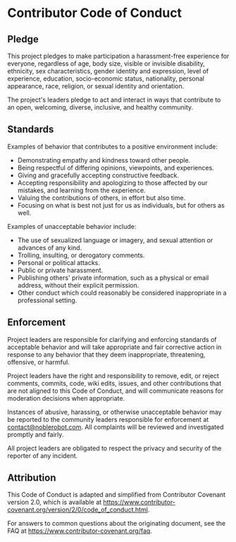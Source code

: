 # Contributor Code of Conduct

## Pledge

This project pledges to make participation a harassment-free experience for everyone, regardless of age, body size, visible or invisible disability, ethnicity, sex characteristics, gender identity and expression, level of experience, education, socio-economic status, nationality, personal appearance, race, religion, or sexual identity and orientation.

The project's leaders pledge to act and interact in ways that contribute to an open, welcoming, diverse, inclusive, and healthy community.

## Standards

Examples of behavior that contributes to a positive environment include:

* Demonstrating empathy and kindness toward other people.
* Being respectful of differing opinions, viewpoints, and experiences.
* Giving and gracefully accepting constructive feedback.
* Accepting responsibility and apologizing to those affected by our mistakes, and learning from the experience.
* Valuing the contributions of others, in effort but also time.
* Focusing on what is best not just for us as individuals, but for others as well.

Examples of unacceptable behavior include:

* The use of sexualized language or imagery, and sexual attention or advances of any kind.
* Trolling, insulting, or derogatory comments.
* Personal or political attacks.
* Public or private harassment.
* Publishing others' private information, such as a physical or email address, without their explicit permission.
* Other conduct which could reasonably be considered inappropriate in a professional setting.

## Enforcement

Project leaders are responsible for clarifying and enforcing standards of acceptable behavior and will take appropriate and fair corrective action in response to any behavior that they deem inappropriate, threatening, offensive, or harmful.

Project leaders have the right and responsibility to remove, edit, or reject comments, commits, code, wiki edits, issues, and other contributions that are not aligned to this Code of Conduct, and will communicate reasons for moderation decisions when appropriate.

Instances of abusive, harassing, or otherwise unacceptable behavior may be reported to the community leaders responsible for enforcement at contact@noblerobot.com. All complaints will be reviewed and investigated promptly and fairly.

All project leaders are obligated to respect the privacy and security of the reporter of any incident.

## Attribution

This Code of Conduct is adapted and simplified from Contributor Covenant version 2.0, which is available at https://www.contributor-covenant.org/version/2/0/code_of_conduct.html.

For answers to common questions about the originating document, see the FAQ at https://www.contributor-covenant.org/faq.

